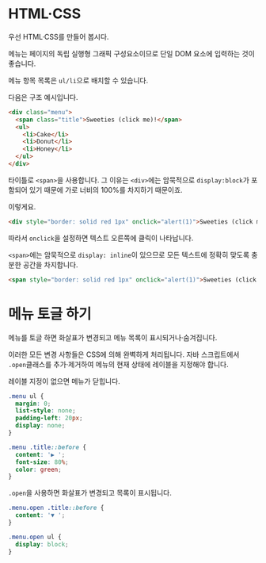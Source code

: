 
# HTML·CSS
우선 HTML·CSS를 만들어 봅시다.

메뉴는 페이지의 독립 실행형 그래픽 구성요소이므로 단일 DOM 요소에 입력하는 것이 좋습니다.

메뉴 항목 목록은 `ul/li`으로 배치할 수 있습니다.

다음은 구조 예시입니다.

```html
<div class="menu">
  <span class="title">Sweeties (click me)!</span>
  <ul>
    <li>Cake</li>
    <li>Donut</li>
    <li>Honey</li>
  </ul>
</div>
```

타이틀로 `<span>`을 사용합니다. 그 이유는 `<div>`에는 암묵적으로 `display:block`가 포함되어 있기 때문에 가로 너비의 100%를 차지하기 때문이죠.

이렇게요.

```html autorun height=50
<div style="border: solid red 1px" onclick="alert(1)">Sweeties (click me)!</div>
```

따라서 `onclick`을 설정하면 텍스트 오른쪽에 클릭이 나타납니다.

`<span>`에는 암묵적으로 `display: inline`이 있으므로 모든 텍스트에 정확히 맞도록 충분한 공간을 차지합니다.

```html autorun height=50
<span style="border: solid red 1px" onclick="alert(1)">Sweeties (click me)!</span>
```

# 메뉴 토글 하기

메뉴를 토글 하면 화살표가 변경되고 메뉴 목록이 표시되거나·숨겨집니다.

이러한 모든 변경 사항들은 CSS에 의해 완벽하게 처리됩니다. 자바 스크립트에서 `.open`클래스를 추가·제거하여 메뉴의 현재 상태에 레이블을 지정해야 합니다.

레이블 지정이 없으면 메뉴가 닫힙니다.

```css
.menu ul {
  margin: 0;
  list-style: none;
  padding-left: 20px;
  display: none;
}

.menu .title::before {
  content: '▶ ';
  font-size: 80%;
  color: green;
}
```

`.open`을 사용하면 화살표가 변경되고 목록이 표시됩니다.

```css
.menu.open .title::before {
  content: '▼ ';
}

.menu.open ul {
  display: block;
}
```
